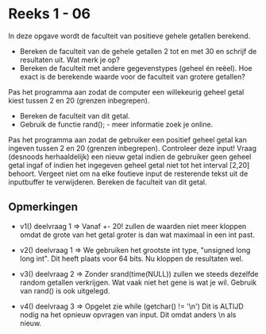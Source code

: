 # Reeks 1 - 06
In deze opgave wordt de faculteit van positieve gehele getallen berekend. 
- Bereken de faculteit van de gehele getallen 2 tot en met 30 en schrijf de resultaten uit. Wat merk je op?
- Bereken de faculteit met andere gegevenstypes (geheel én reëel). Hoe exact is de berekende waarde voor de faculteit 
  van grotere getallen?

Pas het programma aan zodat de computer een willekeurig geheel getal kiest tussen 2 en 20 (grenzen inbegrepen). 
- Bereken de faculteit van dit getal.
- Gebruik de functie rand(); - meer informatie zoek je online.

Pas het programma aan zodat de gebruiker een positief geheel getal kan ingeven tussen 2 en 20 (grenzen inbegrepen).
Controleer deze input! Vraag (desnoods herhaaldelijk) een nieuw getal indien de gebruiker geen geheel getal ingaf of indien het ingegeven geheel getal niet tot het interval [2,20] behoort. Vergeet niet om na elke foutieve input de resterende tekst uit de inputbuffer te verwijderen. Bereken de faculteit van dit getal.


## Opmerkingen
* v1()  deelvraag 1           =>  Vanaf +- 20! zullen de waarden niet meer kloppen omdat de grote van het getal groter is dan wat maximaal in een int past.
  

* v2()  deelvraag 1           =>  We gebruiken het grootste int type, "unsigned long long int". Dit heeft plaats voor 64 bits. Nu kloppen de resultaten wel.
  

* v3()  deelvraag 2           =>  Zonder srand(time(NULL)) zullen we steeds dezelfde random getallen verkrijgen. Wat vaak niet het gene is wat je wil. Gebruik van rand() is ook uitgelegd.
  

* v4()  deelvraag 3           =>  Opgelet zie while (getchar() != '\n') Dit is ALTIJD nodig na het opnieuw opvragen van input. Dit omdat anders \n als nieuw.

